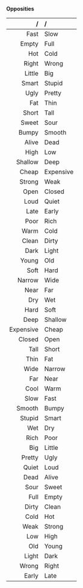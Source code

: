 **Opposities**

/ | /
---: | :---
Fast | Slow
Empty | Full
Hot | Cold
Right | Wrong
Little | Big
Smart | Stupid
Ugly | Pretty
Fat | Thin
Short | Tall
Sweet | Sour
Bumpy | Smooth
Alive | Dead
High | Low
Shallow | Deep
Cheap | Expensive
Strong | Weak
Open | Closed
Loud | Quiet
Late | Early
Poor | Rich
Warm | Cold
Clean | Dirty
Dark | Light
Young | Old
Soft | Hard
Narrow | Wide
Near | Far
Dry | Wet
Hard | Soft
Deep | Shallow
Expensive | Cheap
Closed | Open
Tall | Short
Thin | Fat
Wide | Narrow
Far | Near
Cool | Warm
Slow | Fast
Smooth | Bumpy
Stupid | Smart
Wet | Dry
Rich | Poor
Big | Little
Pretty | Ugly
Quiet | Loud
Dead | Alive
Sour | Sweet
Full | Empty
Dirty | Clean
Cold | Hot
Weak | Strong
Low | High
Old | Young
Light | Dark
Wrong | Right
Early | Late
